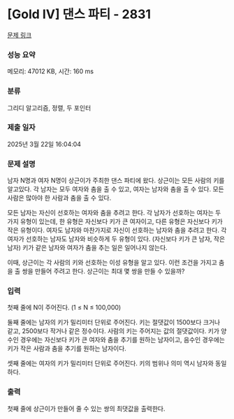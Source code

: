 # [Gold IV] 댄스 파티 - 2831 

[문제 링크](https://www.acmicpc.net/problem/2831) 

### 성능 요약

메모리: 47012 KB, 시간: 160 ms

### 분류

그리디 알고리즘, 정렬, 두 포인터

### 제출 일자

2025년 3월 22일 16:04:04

### 문제 설명

<p>남자 N명과 여자 N명이 상근이가 주최한 댄스 파티에 왔다. 상근이는 모든 사람의 키를 알고있다. 각 남자는 모두 여자와 춤을 출 수 있고, 여자는 남자와 춤을 출 수 있다. 모든 사람은 많아야 한 사람과 춤을 출 수 있다.</p>

<p>모든 남자는 자신이 선호하는 여자와 춤을 추려고 한다. 각 남자가 선호하는 여자는 두 가지 유형이 있는데, 한 유형은 자신보다 키가 큰 여자이고, 다른 유형은 자신보다 키가 작은 유형이다. 여자도 남자와 마찬가지로 자신이 선호하는 남자와 춤을 추려고 한다. 각 여자가 선호하는 남자도 남자와 비슷하게 두 유형이 있다. (자신보다 키가 큰 남자, 작은 남자) 키가 같은 남자와 여자가 춤을 추는 일은 일어나지 않는다.</p>

<p>이때, 상근이는 각 사람의 키와 선호하는 이성 유형을 알고 있다. 이런 조건을 가지고 춤을 출 쌍을 만들어 주려고 한다. 상근이는 최대 몇 쌍을 만들 수 있을까?</p>

### 입력 

 <p>첫째 줄에 N이 주어진다. (1 ≤ N ≤ 100,000)</p>

<p>둘째 줄에는 남자의 키가 밀리미터 단위로 주어진다. 키는 절댓값이 1500보다 크거나 같고, 2500보다 작거나 같은 정수이다. 사람의 키는 주어지는 값의 절댓값이다. 키가 양수인 경우에는 자신보다 키가 큰 여자와 춤을 추기를 원하는 남자이고, 음수인 경우에는 키가 작은 사람과 춤을 추기를 원하는 남자이다.</p>

<p>셋째 줄에는 여자의 키가 밀리미터 단위로 주어진다. 키의 범위나 의미 역시 남자와 동일하다. </p>

### 출력 

 <p>첫째 줄에 상근이가 만들어 줄 수 있는 쌍의 최댓값을 출력한다.</p>

